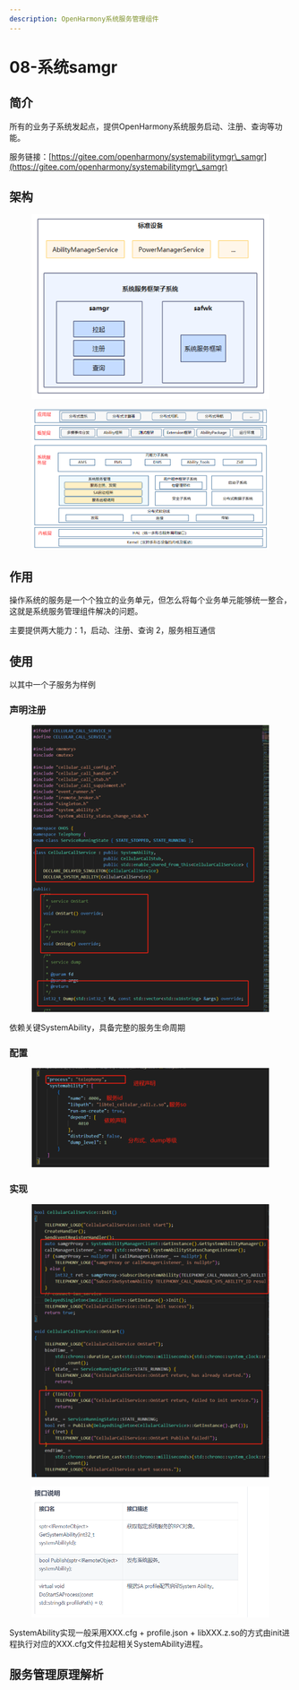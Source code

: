 ```yaml
---
description: OpenHarmony系统服务管理组件
---
```


# 08-系统samgr

## 简介

所有的业务子系统发起点，提供OpenHarmony系统服务启动、注册、查询等功能。

服务链接：[https://gitee.com/openharmony/systemabilitymgr\_samgr](https://gitee.com/openharmony/systemabilitymgr\_samgr)

## 架构

<figure><img src=".gitbook/assets/image (38).png" alt=""><figcaption></figcaption></figure>

<figure><img src=".gitbook/assets/image (31).png" alt=""><figcaption></figcaption></figure>

## 作用

操作系统的服务是一个个独立的业务单元，但怎么将每个业务单元能够统一整合，这就是系统服务管理组件解决的问题。

主要提供两大能力：1，启动、注册、查询 2，服务相互通信

## 使用

以其中一个子服务为样例

### 声明注册

<figure><img src=".gitbook/assets/image (34).png" alt=""><figcaption></figcaption></figure>

依赖关键SystemAbility，具备完整的服务生命周期

### 配置

<figure><img src=".gitbook/assets/image (33).png" alt=""><figcaption></figcaption></figure>

### 实现

<figure><img src=".gitbook/assets/image (35).png" alt=""><figcaption></figcaption></figure>

<figure><img src=".gitbook/assets/image (36).png" alt=""><figcaption></figcaption></figure>

SystemAbility实现一般采用XXX.cfg + profile.json + libXXX.z.so的方式由init进程执行对应的XXX.cfg文件拉起相关SystemAbility进程。

## 服务管理原理解析


